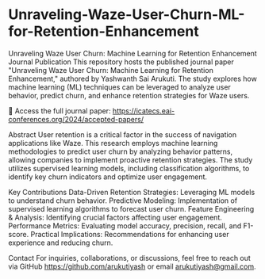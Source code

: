 # Unraveling-Waze-User-Churn-ML-for-Retention-Enhancement

Unraveling Waze User Churn: Machine Learning for Retention Enhancement
Journal Publication
This repository hosts the published journal paper "Unraveling Waze User Churn: Machine Learning for Retention Enhancement," authored by Yashwanth Sai Arukuti. The study explores how machine learning (ML) techniques can be leveraged to analyze user behavior, predict churn, and enhance retention strategies for Waze users.

📄 Access the full journal paper: https://icatecs.eai-conferences.org/2024/accepted-papers/ 

Abstract
User retention is a critical factor in the success of navigation applications like Waze. This research employs machine learning methodologies to predict user churn by analyzing behavior patterns, allowing companies to implement proactive retention strategies. The study utilizes supervised learning models, including classification algorithms, to identify key churn indicators and optimize user engagement.

Key Contributions
Data-Driven Retention Strategies: Leveraging ML models to understand churn behavior.
Predictive Modeling: Implementation of supervised learning algorithms to forecast user churn.
Feature Engineering & Analysis: Identifying crucial factors affecting user engagement.
Performance Metrics: Evaluating model accuracy, precision, recall, and F1-score.
Practical Implications: Recommendations for enhancing user experience and reducing churn.

Contact
For inquiries, collaborations, or discussions, feel free to reach out via GitHub  https://github.com/arukutiyash  or email arukutiyash@gmail.com.
